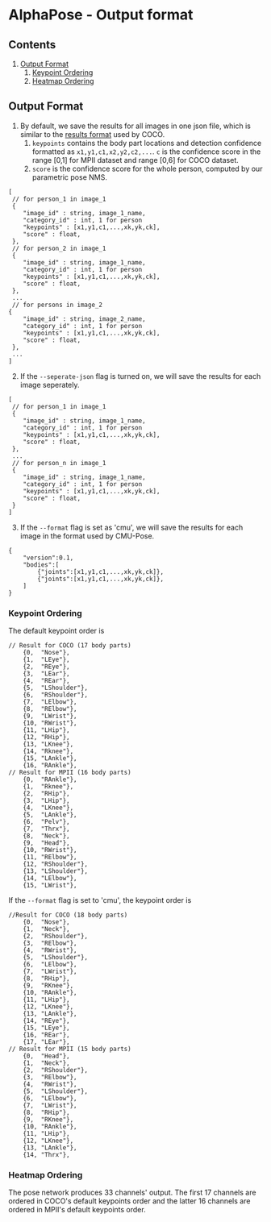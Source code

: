 AlphaPose - Output format
====================================



## Contents
1. [Output Format](#output-format)
    1. [Keypoint Ordering](#keypoint-ordering)
    2. [Heatmap Ordering](#heatmap-ordering)


## Output Format
1. By default, we save the results for all images in one json file, which is similar to the [results format](http://cocodataset.org/#format) used by COCO.
    1. `keypoints` contains the body part locations and detection confidence formatted as `x1,y1,c1,x2,y2,c2,...`. `c` is the confidence score in the range [0,1] for MPII dataset and range [0,6] for COCO dataset.
    2. `score` is the confidence score for the whole person, computed by our parametric pose NMS.
```
[
 // for person_1 in image_1
 {
    "image_id" : string, image_1_name, 
    "category_id" : int, 1 for person
    "keypoints" : [x1,y1,c1,...,xk,yk,ck], 
    "score" : float,
 },
 // for person_2 in image_1
 {
    "image_id" : string, image_1_name, 
    "category_id" : int, 1 for person
    "keypoints" : [x1,y1,c1,...,xk,yk,ck], 
    "score" : float,
 },
 ...
 // for persons in image_2
{
    "image_id" : string, image_2_name, 
    "category_id" : int, 1 for person
    "keypoints" : [x1,y1,c1,...,xk,yk,ck], 
    "score" : float,
 },
 ...
]
```

2. If the `--seperate-json` flag is turned on, we will save the results for each image seperately.
```
[
 // for person_1 in image_1
 {
    "image_id" : string, image_1_name, 
    "category_id" : int, 1 for person
    "keypoints" : [x1,y1,c1,...,xk,yk,ck], 
    "score" : float,
 },
 ...
 // for person_n in image_1
 {
    "image_id" : string, image_1_name, 
    "category_id" : int, 1 for person
    "keypoints" : [x1,y1,c1,...,xk,yk,ck], 
    "score" : float,
 }
]
```

3. If the `--format` flag is set as 'cmu', we will save the results for each image in the format used by CMU-Pose.
```
{
    "version":0.1,
    "bodies":[
        {"joints":[x1,y1,c1,...,xk,yk,ck]},
        {"joints":[x1,y1,c1,...,xk,yk,ck]},
    ]
}
```

### Keypoint Ordering
The default keypoint order is
```
// Result for COCO (17 body parts)
    {0,  "Nose"},
    {1,  "LEye"},
    {2,  "REye"},
    {3,  "LEar"},
    {4,  "REar"},
    {5,  "LShoulder"},
    {6,  "RShoulder"},
    {7,  "LElbow"},
    {8,  "RElbow"},
    {9,  "LWrist"},
    {10, "RWrist"},
    {11, "LHip"},
    {12, "RHip"},
    {13, "LKnee"},
    {14, "Rknee"},
    {15, "LAnkle"},
    {16, "RAnkle"},
// Result for MPII (16 body parts)
    {0,  "RAnkle"},
    {1,  "Rknee"},
    {2,  "RHip"},
    {3,  "LHip"},
    {4,  "LKnee"},
    {5,  "LAnkle"},
    {6,  "Pelv"},
    {7,  "Thrx"},
    {8,  "Neck"},
    {9,  "Head"},
    {10, "RWrist"},
    {11, "RElbow"},
    {12, "RShoulder"},
    {13, "LShoulder"},
    {14, "LElbow"},
    {15, "LWrist"},
```
If the `--format` flag is set to 'cmu', the keypoint order is
```
//Result for COCO (18 body parts)
    {0,  "Nose"},
    {1,  "Neck"},
    {2,  "RShoulder"},
    {3,  "RElbow"},
    {4,  "RWrist"},
    {5,  "LShoulder"},
    {6,  "LElbow"},
    {7,  "LWrist"},
    {8,  "RHip"},
    {9,  "RKnee"},
    {10, "RAnkle"},
    {11, "LHip"},
    {12, "LKnee"},
    {13, "LAnkle"},
    {14, "REye"},
    {15, "LEye"},
    {16, "REar"},
    {17, "LEar"},
// Result for MPII (15 body parts)
    {0,  "Head"},
    {1,  "Neck"},
    {2,  "RShoulder"},
    {3,  "RElbow"},
    {4,  "RWrist"},
    {5,  "LShoulder"},
    {6,  "LElbow"},
    {7,  "LWrist"},
    {8,  "RHip"},
    {9,  "RKnee"},
    {10, "RAnkle"},
    {11, "LHip"},
    {12, "LKnee"},
    {13, "LAnkle"},
    {14, "Thrx"},
```

### Heatmap Ordering
The pose network produces 33 channels' output. The first 17 channels are ordered in COCO's default keypoints order and the latter 16 channels are ordered in MPII's default keypoints order.
